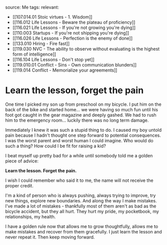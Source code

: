 source: Me
tags:
relevant:
- [[107.014.01 Stoic virtues - 1. Wisdom]]
- [[116.012 Life Lessons - Beware the plateau of proficiency]]
- [[116.021 Life Lessons - If you're not growing you're dying]]
- [[110.003 Startups - If you're not shipping you're dying]]
- [[116.026 Life Lessons - Perfection is the enemy of done]]
- [[133.010 Hiring - Fire fast]]
- [[119.030 NVC - The ability to observe without evaluating is the highest form of intelligence]]
- [[116.104 Life Lessons - Don't stop yet]]
- [[119.010.01 Conflict - Sins - Own communication blunders]]
- [[119.014 Conflict - Memorialize your agreements]]

# Learn the lesson, forget the pain

One time I picked my son up from preschool on my bicycle. I put him on the back of the bike and started home... we were having so much fun until his foot got caught in the gear magazine and deeply gashed. We had to rush him to the emergency room... luckily there was no long term damage.

Immediately I knew it was such a stupid thing to do. I caused my boy untold pain because I hadn't thought one step forward to potential consequences. I was the worst parent and worst human I could imagine. Who would do such a thing? How could I be fit for raising a kid?

I beat myself up pretty bad for a while until somebody told me a golden piece of advice:

**Learn the lesson. Forget the pain.**

I wish I could remember who said it to me, the name will not receive the proper credit.

I'm a kind of person who is always pushing, always trying to improve, try new things, explore new boundaries. And along the way I make mistakes. I've made a lot of mistakes - thankfully most of them aren't as bad as the bicycle accident, but they all hurt. They hurt my pride, my pocketbook, my relationships, my health. 

I have a golden rule now that allows me to grow thoughtfully, allows me to make mistakes and recover from them gracefully. I just learn the lesson and never repeat it. Then keep moving forward.
